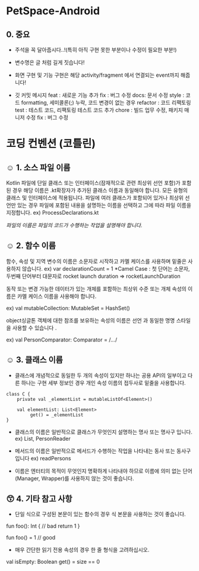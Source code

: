 # PetSpace-Android

## 0. 중요
+ 주석을 꼭 달아줍시다..!(특히 아직 구현 못한 부분이나 수정이 필요한 부분!)

+ 변수명은 글 처럼 길게 짓습니다!

+ 화면 구현 및 기능 구현은 해당 activity/fragment 에서 연결되는 event까지 해줍니다!

+ 깃 커밋 메시지
feat : 새로운 기능 추가
fix : 버그 수정
docs: 문서 수정
style : 코드 formatting, 세미콜론(;) 누락, 코드 변경이 없는 경우
refactor : 코드 리팩토링
test : 테스트 코드, 리팩토링 테스트 코드 추가
chore : 빌드 업무 수정, 패키지 매니저 수정
fix : 버그 수정

# 코딩 컨벤션 (코틀린)

## ☺ 1. 소스 파일 이름

Kotlin 파일에 단일 클래스 또는 인터페이스(잠재적으로 관련 최상위 선언 포함)가 포함된 경우 해당 이름은 .kt확장자가 추가된 클래스 이름과 동일해야 합니다. 모든 유형의 클래스 및 인터페이스에 적용됩니다. 파일에 여러 클래스가 포함되어 있거나 최상위 선언만 있는 경우 파일에 포함된 내용을 설명하는 이름을 선택하고 그에 따라 파일 이름을 지정합니다.
ex) ProcessDeclarations.kt

*파일의 이름은 파일의 코드가 수행하는 작업을 설명해야 합니다.*

## ☺ 2. 함수 이름

함수, 속성 및 지역 변수의 이름은 소문자로 시작하고 카멜 케이스를 사용하며 밑줄은 사용하지 않습니다.
ex) var declarationCount = 1
*Camel Case : 첫 단어는 소문자, 두번째 단어부터 대문자로
rocket launch duration => rocketLaunchDuration

동작 또는 변경 가능한 데이터가 있는 개체를 포함하는 최상위 수준 또는 개체 속성의 이름은 카멜 케이스 이름을 사용해야 합니다.

ex) val mutableCollection: MutableSet<String> = HashSet()

object싱글톤 객체에 대한 참조를 보유하는 속성의 이름은 선언 과 동일한 명명 스타일을 사용할 수 있습니다 .

ex) val PersonComparator: Comparator<Person> = /*...*/

## ☺ 3. 클래스 이름

- 클래스에 개념적으로 동일한 두 개의 속성이 있지만 하나는 공용 API의 일부이고 다른 하나는 구현 세부 정보인 경우 개인 속성 이름의 접두사로 밑줄을 사용합니다.

```
class C {
    private val _elementList = mutableListOf<Element>()

    val elementList: List<Element>
         get() = _elementList
}
```

- 클래스의 이름은 일반적으로 클래스가 무엇인지 설명하는 명사 또는 명사구 입니다.
ex) List, PersonReader

- 메서드의 이름은 일반적으로 메서드가 수행하는 작업을 나타내는 동사 또는 동사구 입니다 
ex) readPersons

- 이름은 엔터티의 목적이 무엇인지 명확하게 나타내야 하므로 이름에 의미 없는 단어(Manager, Wrapper)를 사용하지 않는 것이 좋습니다.



## 😙 4. 기타 참고 사항

- 단일 식으로 구성된 본문이 있는 함수의 경우 식 본문을 사용하는 것이 좋습니다.

fun foo(): Int {     // bad
    return 1
}

fun foo() = 1        // good

- 매우 간단한 읽기 전용 속성의 경우 한 줄 형식을 고려하십시오.

val isEmpty: Boolean get() = size == 0


